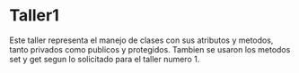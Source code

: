 # Taller1
Este taller representa el manejo de clases con sus atributos y metodos, tanto privados como publicos y protegidos. Tambien se usaron los metodos set y get  segun lo solicitado para el taller numero 1. 

